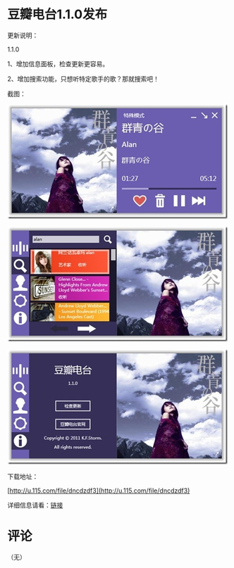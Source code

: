 # 豆瓣电台1.1.0发布

更新说明：

1.1.0

1、增加信息面板，检查更新更容易。

2、增加搜索功能，只想听特定歌手的歌？那就搜索吧！

截图：

[<img style="background-image: none; border-bottom: 0px; border-left: 0px; padding-left: 0px; padding-right: 0px; display: inline; border-top: 0px; border-right: 0px; padding-top: 0px" title="image_thumb5" border="0" alt="image_thumb5" src="/attachment/up/blog/images/1.1.0_131A5/image_thumb5_thumb.jpg" width="500" height="261" />](/attachment/up/blog/images/1.1.0_131A5/image_thumb5.jpg)

[<img style="background-image: none; border-bottom: 0px; border-left: 0px; padding-left: 0px; padding-right: 0px; display: inline; border-top: 0px; border-right: 0px; padding-top: 0px" title="image_thumb6" border="0" alt="image_thumb6" src="/attachment/up/blog/images/1.1.0_131A5/image_thumb6_thumb.jpg" width="500" height="262" />](/attachment/up/blog/images/1.1.0_131A5/image_thumb6.jpg)

[<img style="background-image: none; border-bottom: 0px; border-left: 0px; padding-left: 0px; padding-right: 0px; display: inline; border-top: 0px; border-right: 0px; padding-top: 0px" title="image_thumb7" border="0" alt="image_thumb7" src="/attachment/up/blog/images/1.1.0_131A5/image_thumb7_thumb.jpg" width="500" height="262" />](/attachment/up/blog/images/1.1.0_131A5/image_thumb7.jpg)

下载地址：

[http://u.115.com/file/dncdzdf3](http://u.115.com/file/dncdzdf3)

详细信息请看：[链接](/article/doubanfm)

# 评论

（无）
